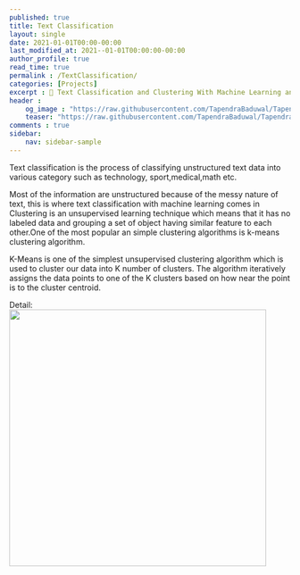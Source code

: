 ```yaml
---
published: true
title: Text Classification
layout: single
date: 2021-01-01T00:00-00:00
last_modified_at: 2021--01-01T00:00:00-00:00
author_profile: true
read_time: true
permalink : /TextClassification/
categories: [Projects]
excerpt : 📝 Text Classification and Clustering With Machine Learning and NLP(Natural Language Processing).
header :
    og_image : "https://raw.githubusercontent.com/TapendraBaduwal/TapendraBaduwal.github.io/master/images/k-means.png"
    teaser: "https://raw.githubusercontent.com/TapendraBaduwal/TapendraBaduwal.github.io/master/images/k-means.png"
comments : true
sidebar:
    nav: sidebar-sample
---
```


Text classification is the process of classifying unstructured text data into various category such as technology, sport,medical,math etc.

Most of the information are unstructured because of the messy nature of text, this is where text classification with machine learning comes in
Clustering is an unsupervised learning technique which means that it has no labeled data and grouping a set of object having similar feature to each other.One of the most popular an simple clustering algorithms is k-means clustering algorithm.

K-Means is one of the simplest unsupervised clustering algorithm which is used to cluster our data into K number of clusters. The algorithm iteratively assigns the data points to one of the K clusters based on how near the point is to the cluster centroid.


Detail:
<a href="https://github.com/TapendraBaduwal/Text-Classification-using-K-means"><img src="https://github-link-card.s3.ap-northeast-1.amazonaws.com/TapendraBaduwal/Text-Classification-using-K-means.png" width="460px"></a>
